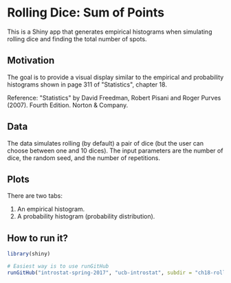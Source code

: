 # Rolling Dice: Sum of Points

This is a Shiny app that generates empirical histograms when simulating 
rolling dice and finding the total number of spots.


## Motivation

The goal is to provide a visual display similar to the empirical and 
probability histograms shown in page 311 of "Statistics", chapter 18.

Reference: "Statistics" by David Freedman, Robert Pisani and Roger Purves (2007). Fourth Edition. Norton & Company.


## Data

The data simulates rolling (by default) a pair of dice (but the user can choose between 
one and 10 dices). The input parameters are the number of dice, the random seed, and 
the number of repetitions.


## Plots

There are two tabs:

1. An empirical histogram.
2. A probability histogram (probability distribution).


## How to run it?

```R
library(shiny)

# Easiest way is to use runGitHub
runGitHub("introstat-spring-2017", "ucb-introstat", subdir = "ch18-roll-dice-sum")
```
